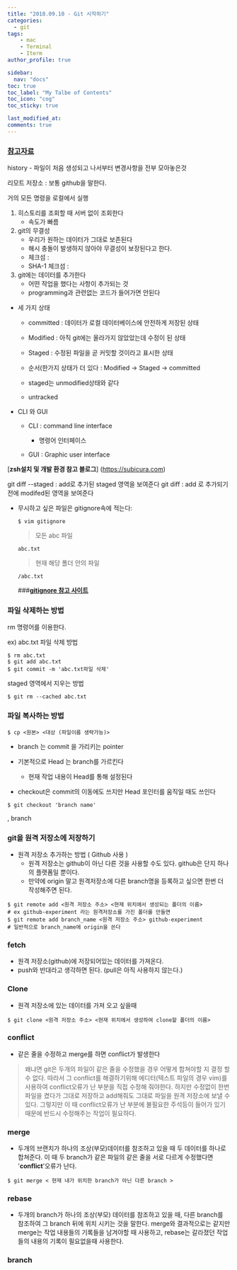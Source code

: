```yaml
---
title: "2018.09.10 - Git 시작하기"
categories: 
  - git
tags:
    - mac
    - Terminal
    - Iterm
author_profile: true

sidebar:
  nav: "docs"
toc: true
toc_label: "My Talbe of Contents"
toc_icon: "cog"
toc_sticky: true

last_modified_at:
comments: true
---
```


### [__참고자료__](https://git-scm.com/book/ko)

history - 파일이 처음 생성되고 나서부터 변경사항을 전부 모아놓은것 

리모트 저장소 : 보통 github을 말한다.

거의 모든 명령을 로컬에서 실행 

1. 히스토리를 조회할 때 서버 없이 조회한다 
	* 속도가 빠름
2. git의 무결성
	* 우리가 원하는 데이터가 그대로 보존된다
	* 해시 충돌이 발생하지 않아야 무결성이 보장된다고 한다. 
	* 체크섬 : 
	* SHA-1 체크섬 : 
3. git에는 데이터를 추가한다
	* 어떤 작업을 했다는 사항이 추가되는 것
	* programming과 관련없는 코드가 들어가면 안된다

	
* 세 가지 상태
	* committed : 데이터가 로컬 데이터베이스에 안전하게 저장된 상태
	* Modified : 아직 git에는 올라가지 않았았는데 수정이 된 상태
	* Staged : 수정된 파일을 곧 커밋할 것이라고 표시한 상태
	* 순서(한가지 상태가 더 있다 : Modified -> Staged -> committed

	* staged는 unmodified상태와 같다 
	* untracked 

* CLI 와 GUI
	* CLI : command line interface 
		* 명령어 인터페이스
	
	* GUI : Graphic user interface

	
[__zsh설치 및 개발 환경 참고 블로그__] (https://subicura.com)


git diff --staged : add로 추가된 staged 영역을 보여준다 
git diff : add 로 추가되기 전에 modifed된 영역을 보여준다 


* 무시하고 싶은 파일은 gitignore속에 적는다:
	
	`$ vim gitignore`
		
	> 모든 abc 파일 
	
 	`abc.txt`
 		
	> 현재 해당 폴더 안의 파일 
	
	`/abc.txt`
	
	###[__gitignore 참고 사이트__](https://gitignore.io)
	
	
### 파일 삭제하는 방법

rm 명령어를 이용한다. 

ex) abc.txt 파일 삭제 방법

	$ rm abc.txt
	$ git add abc.txt
	$ git commit -m 'abc.txt파일 삭제'
	
staged 영역에서 지우는 방법

	$ git rm --cached abc.txt
	
	
### 파일 복사하는 방법	

	$ cp <원본> <대상 (파일이름 생략가능)>
	
* branch 는 commit 을 가리키는 pointer 

* 기본적으로 Head 는 branch를 가르킨다
	* 현재 작업 내용이 Head를 통해 설정된다 


* checkout은 commit의 이동에도 쓰지만 Head 포인터를 움직일 때도 쓰인다 

```
$ git checkout 'branch name'
```


, branch

### git을 원격 저장소에 저장하기 

* 원격 저장소 추가하는 방법 ( Github 사용 )
	* 원격 저장소는 github이 아닌 다른 것을 사용할 수도 있다. github은 단지 하나의 플랫폼일 뿐이다.
	* 만약에 origin 말고 원격저장소에 다른 branch명을 등록하고 싶으면 한번 더 작성해주면 된다.

```
$ git remote add <원격 저장소 주소> <현재 위치에서 생성되는 폴더의 이름>
# ex github-experiment 라는 원격저장소를 가진 폴더를 만들면
$ git remote add branch_name <원격 저장소 주소> github-experiment
# 일반적으로 branch_name에 origin을 쓴다
```
			


### fetch 

- 원격 저장소(github)에 저장되어있는 데이터를 가져온다. 
- push와 반대라고 생각하면 된다. (pull은 아직 사용하지 않는다.) 


### Clone 

- 원격 저장소에 있는 데이터를 가져 오고 싶을때 

```
$ git clone <원격 저장소 주소> <현재 위치에서 생성하여 clone할 폴더의 이름> 
```		

### conflict

* 같은 줄을 수정하고 merge를 하면 conflict가 발생한다

>왜냐면 git은 두개의 파일이 같은 줄을 수정했을 경우 어떻게 합쳐야할 지 결정 할 수 없다. 
>따라서 그 conflict를 해결하기위해 에디터(텍스트 파일의 경우 vim)를 사용하여 conflict오류가 난 부분을 직접 수정해 줘야한다. 
>하지만 수정없이 한번 파일을 켰다가 그대로 저장하고 add해줘도 그대로 파일을 원격 저장소에 보낼 수 있다. 그렇지만 이 때 conflict오류가 난 부분에 불필요한 주석등이 들어가 있기 때문에 반드시 수정해주는 작업이 필요하다.
		
		
### merge

- 두개의 브랜치가 하나의 조상(부모)데이터를 참조하고 있을 때 두 데이터를 하나로 합쳐준다. 이 때 두 branch가 같은 파일의 같은 줄을 서로 다르게 수정했다면 '__conflict__'오류가 난다.

`$ git merge < 현재 내가 위치한 branch가 아닌 다른 branch >`


### rebase

- 두개의 branch가 하나의 조상(부모) 데이터를 참조하고 있을 때, 다른 branch를 참조하여 그 branch 뒤에 위치 시키는 것을 말한다. 
merge와 결과적으로는 같지만 merge는 작업 내용들의 기록들을 남겨야할 때 사용하고, rebase는 갈라졌던 작업들의 내용의 기록이 필요없을때 사용한다. 


### branch
